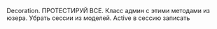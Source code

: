 Decoration.
ПРОТЕСТИРУЙ ВСЕ.
Класс админ с этими методами из юзера.
Убрать сессии из моделей.
Active в сессию записать